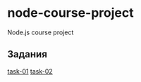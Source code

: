 # node-course-project
Node.js course project

## Задания
[task-01](tasks/task-01.md)
[task-02](tasks/task-02.md)
